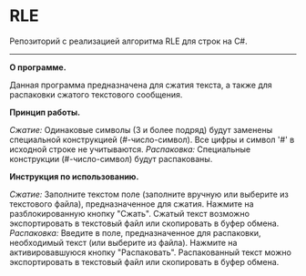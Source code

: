 # RLE
Репозиторий с реализацией алгоритма RLE для строк на C#.
<hr>
<b>О программе.</b>

Данная программа предназначена для сжатия текста, а также для распаковки сжатого текстового сообщения.

<b>Принцип работы.</b>

<i>Сжатие:</i> Одинаковые символы (3 и более подряд) будут заменены специальной конструкцией (#-число-символ). Все цифры и символ '#' в исходной строке не учитываются.
<i>Распаковка:</i> Специальные конструкции (#-число-символ) будут распакованы.

<b>Инструкция по использованию.</b>

<i>Сжатие:</i> Заполните текстом поле (заполните вручную или выберите из текстового файла), предназначенное для сжатия. Нажмите на разблокированную кнопку "Сжать". Сжатый текст возможно экспортировать в текстовый файл или скопировать в буфер обмена.
<i>Распаковка:</i> Введите в поле, предназначенное для распаковки, необходимый текст (или выберите из файла). Нажмите на активировавшуюся кнопку "Распаковать". Распакованный текст можно экспортировать в текстовый файл или скопировать в буфер обмена.
